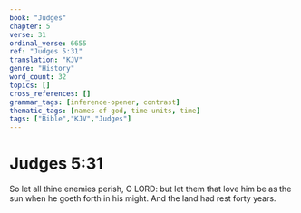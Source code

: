 ```yaml
---
book: "Judges"
chapter: 5
verse: 31
ordinal_verse: 6655
ref: "Judges 5:31"
translation: "KJV"
genre: "History"
word_count: 32
topics: []
cross_references: []
grammar_tags: [inference-opener, contrast]
thematic_tags: [names-of-god, time-units, time]
tags: ["Bible","KJV","Judges"]
---
```


# Judges 5:31

So let all thine enemies perish, O LORD: but let them that love him be as the sun when he goeth forth in his might. And the land had rest forty years.
